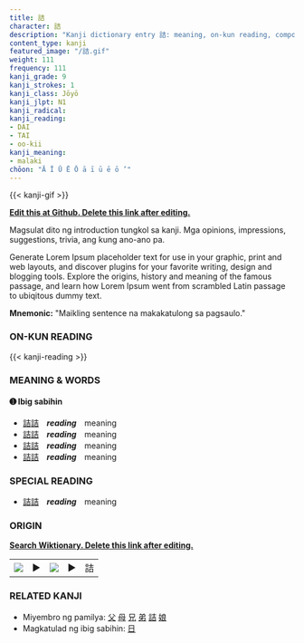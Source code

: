 ```yaml
---
title: 詰
character: 詰
description: "Kanji dictionary entry 詰: meaning, on-kun reading, compounds, origin, related kanji"
content_type: kanji
featured_image: "/詰.gif"
weight: 111
frequency: 111
kanji_grade: 9
kanji_strokes: 1
kanji_class: Jōyō
kanji_jlpt: N1
kanji_radical: 
kanji_reading: 
- DAI
- TAI
- oo-kii
kanji_meaning:
- malaki
chōon: "Ā Ī Ū Ē Ō ā ī ū ē ō ’"
---
```

[//]: # (Don't edit the line below. Kanji animated GIF code is automatically generated.)
{{< kanji-gif >}}

[//]: # (Edit below this line.)

**[Edit this at Github. Delete this link after editing.](https://github.com/tim0g/tim/tree/main/content/kanji/詰/index.md)**

Magsulat dito ng introduction tungkol sa kanji. Mga opinions, impressions, suggestions, trivia, ang kung ano-ano pa.

Generate Lorem Ipsum placeholder text for use in your graphic, print and web layouts, and discover plugins for your favorite writing, design and blogging tools. Explore the origins, history and meaning of the famous passage, and learn how Lorem Ipsum went from scrambled Latin passage to ubiqitous dummy text.
 
**Mnemonic:** "Maikling sentence na makakatulong sa pagsaulo."

### ON-KUN READING

[//]: # (Don't edit the line below. ON-KUN READING code is automatically generated.)
{{< kanji-reading >}}

### MEANING & WORDS

#### ➊ **Ibig sabihin**
  - [詰](../詰)[詰](../詰)　***reading***　meaning
  - [詰](../詰)[詰](../詰)　***reading***　meaning
  - [詰](../詰)[詰](../詰)　***reading***　meaning
  - [詰](../詰)[詰](../詰)　***reading***　meaning

### SPECIAL READING
  - [詰](../詰)[詰](../詰)　***reading***　meaning

### ORIGIN

**[Search Wiktionary. Delete this link after editing.](https://wiktionary.org/wiki/詰)**
<table class="kanji-table"><tr><td>
<img src="60px-詰-bronze.svg.png">
</td><td>▶</td><td>
<img src="60px-詰-oracle.svg.png">
</td><td>▶</td>
<td class="kanji-origin">詰</td>
</tr></table>

### RELATED KANJI
- Miyembro ng pamilya: [父](../父) [母](../母) [兄](../兄) [弟](../弟) [詰](../詰) [娘](../娘)
- Magkatulad ng ibig sabihin: [日](../日)
